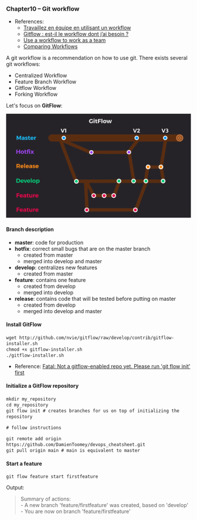 ### Chapter10 – Git workflow

- References:
    - [Travaillez en équipe en utilisant un workflow](https://openclassrooms.com/fr/courses/5641721-utilisez-git-et-github-pour-vos-projets-de-developpement/6113111-travaillez-en-equipe-en-utilisant-un-workflow)
    - [Gitflow : est-il le workflow dont j’ai besoin ?](https://blog.engineering.publicissapient.fr/2018/03/28/gitflow-est-il-le-workflow-dont-jai-besoin/)
    - [Use a workflow to work as a team](https://openclassrooms.com/fr/courses/5671626-manage-your-code-project-with-git-github/6152311-use-a-workflow-to-work-as-a-team)
    - [Comparing Workflows](https://www.atlassian.com/git/tutorials/comparing-workflows)

A git workflow is a recommendation on how to use git. There exists several git workflows:
- Centralized Workflow
- Feature Branch Workflow
- Gitflow Workflow
- Forking Workflow

Let's focus on **GitFlow**:

![](../../images/chapter10/gitflow.png)

#### Branch description

- **master**: code for production
- **hotfix**: correct small bugs that are on the master branch
    - created from master
    - merged into develop and master
- **develop**: centralizes new features
    - created from master
- **feature**: contains one feature
    - created from develop
    - merged into develop
- **release**: contains code that will be tested before putting on master 
    - created from develop
    - merged into develop and master

#### Install GitFlow

```
wget http://github.com/nvie/gitflow/raw/develop/contrib/gitflow-installer.sh
chmod +x gitflow-installer.sh
./gitflow-installer.sh
```

- Reference: [Fatal: Not a gitflow-enabled repo yet. Please run 'git flow init' first](https://stackoverflow.com/questions/36843062/fatal-not-a-gitflow-enabled-repo-yet-please-run-git-flow-init-first)

#### Initialize a GitFlow repository

```
mkdir my_repository
cd my_repository
git flow init # creates branches for us on top of initializing the repository
```

```
# follow instructions
```

```
git remote add origin https://github.com/DamienToomey/devops_cheatsheet.git
git pull origin main # main is equivalent to master
```

#### Start a feature

```
git flow feature start firstfeature
```

Output:

>Summary of actions:  
\- A new branch 'feature/firstfeature' was created, based on 'develop'  
\- You are now on branch 'feature/firstfeature'
